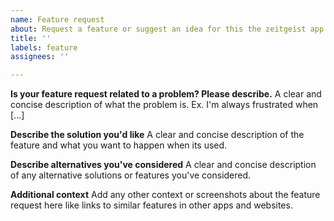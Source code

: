 ```yaml
---
name: Feature request
about: Request a feature or suggest an idea for this the zeitgeist app
title: ''
labels: feature
assignees: ''

---
```


**Is your feature request related to a problem? Please describe.**
A clear and concise description of what the problem is. Ex. I'm always frustrated when [...]

**Describe the solution you'd like**
A clear and concise description of the feature and what you want to happen when its used.

**Describe alternatives you've considered**
A clear and concise description of any alternative solutions or features you've considered.

**Additional context**
Add any other context or screenshots about the feature request here like links to similar features in other apps and websites.
